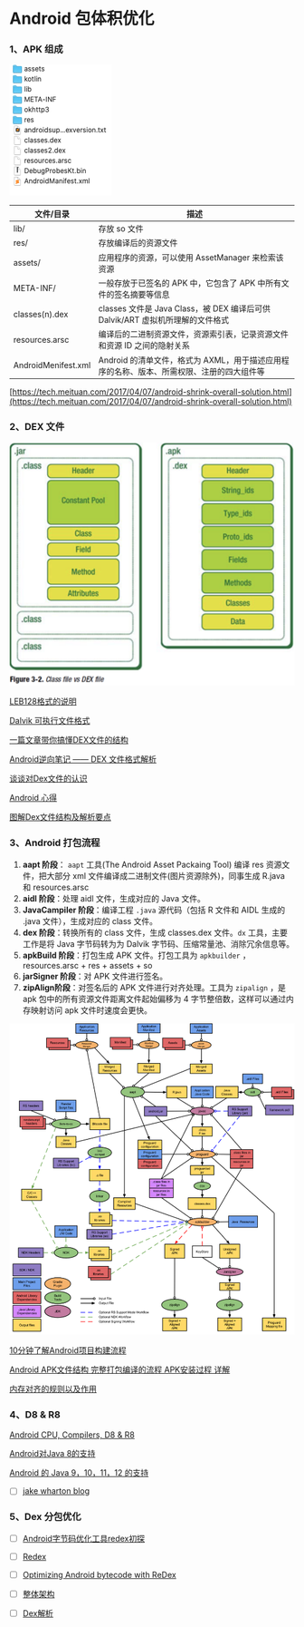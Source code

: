 # Android 包体积优化

### 1、APK 组成

![](./pics/app.jpg)

| 文件/目录           | 描述                                                         |
| ------------------- | ------------------------------------------------------------ |
| lib/                | 存放 so 文件                                                 |
| res/                | 存放编译后的资源文件                                         |
| assets/             | 应用程序的资源，可以使用 AssetManager 来检索该资源           |
| META-INF/           | 一般存放于已签名的 APK 中，它包含了 APK 中所有文件的签名摘要等信息 |
| classes(n).dex      | classes 文件是 Java Class，被 DEX 编译后可供 Dalvik/ART 虚拟机所理解的文件格式 |
| resources.arsc      | 编译后的二进制资源文件，资源索引表，记录资源文件和资源 ID 之间的隐射关系 |
| AndroidMenifest.xml | Android 的清单文件，格式为 AXML，用于描述应用程序的名称、版本、所需权限、注册的四大组件等 |

[https://tech.meituan.com/2017/04/07/android-shrink-overall-solution.html](https://tech.meituan.com/2017/04/07/android-shrink-overall-solution.html)

### 2、DEX 文件

![dex](./pics/dex.png)

[LEB128格式的说明](http://gttiankai.github.io/2016/06/30/leb128%E7%BC%96%E7%A0%81%E6%A0%BC%E5%BC%8F/)

[Dalvik 可执行文件格式](https://source.android.com/devices/tech/dalvik/dex-format.html)

[一篇文章带你搞懂DEX文件的结构](https://blog.csdn.net/sinat_18268881/article/details/55832757)

[Android逆向笔记 —— DEX 文件格式解析](https://juejin.cn/post/6844903847647772686)

[谈谈对Dex文件的认识](https://blog.csdn.net/li0978/article/details/114981769)

[Android 心得](https://blog.csdn.net/qiyu93422/category_3275641.html)

[图解Dex文件结构及解析要点](https://blog.csdn.net/beyond702/article/details/52460721)

### 3、Android 打包流程

1. **aapt 阶段**： `aapt` 工具(The Android Asset Packaing Tool) 编译 res 资源文件，把大部分 xml 文件编译成二进制文件(图片资源除外)，同事生成 R.java 和 resources.arsc 
2. **aidl 阶段**：处理 aidl 文件，生成对应的 Java 文件。
3. **JavaCampiler 阶段**：编译工程 `.java` 源代码（包括 R 文件和 AIDL 生成的 .java 文件），生成对应的 class 文件。
4. **dex 阶段**：转换所有的 class 文件，生成 classes.dex 文件。`dx` 工具，主要工作是将 Java 字节码转为为 Dalvik 字节码、压缩常量池、消除冗余信息等。
5. **apkBuild 阶段**：打包生成 APK 文件。打包工具为 `apkbuilder` ，resources.arsc + res + assets + so
6. **jarSigner 阶段**：对 APK 文件进行签名。
7. **zipAlign阶段**：对签名后的 APK 文件进行对齐处理。工具为 `zipalign` ，是 apk 包中的所有资源文件距离文件起始偏移为 4 字节整倍数，这样可以通过内存映射访问 apk 文件时速度会更快。

![build-worlflow](./pics/build-workflow.png)



[10分钟了解Android项目构建流程](https://juejin.cn/post/6844903555795517453)

[Android APK文件结构 完整打包编译的流程 APK安装过程 详解](https://blog.csdn.net/aha_jasper/article/details/104944929)

[内存对齐的规则以及作用](http://www.cppblog.com/snailcong/archive/2009/03/16/76705.html)

### 4、D8 & R8

[Android CPU, Compilers, D8 & R8](https://juejin.cn/post/6844903936227278861)

[Android对Java 8的支持](https://mp.weixin.qq.com/s/8MJBlvhaSQ6KOj1_6QhlGg)

[ Android 的 Java 9，10，11，12 的支持](https://juejin.cn/post/6973833926544457736)

- [ ] [jake wharton blog](https://jakewharton.com/blog/)

### 5、Dex 分包优化

- [ ] [Android字节码优化工具redex初探](https://mp.weixin.qq.com/s/Og2TkGrZR490h9-KO23lmw)
- [ ] [Redex](https://fbredex.com/docs/installation)
- [ ] [Optimizing Android bytecode with ReDex](https://engineering.fb.com/2015/10/01/android/optimizing-android-bytecode-with-redex/)
- [ ] [整体架构](http://yourbay.me/all-about-tech/2020/05/12/redex-1-arch/)
- [ ] [Dex解析](http://yourbay.me/all-about-tech/2020/05/13/redex-2-parse-dex/)

